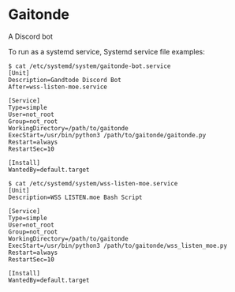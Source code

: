 # Gaitonde

A Discord bot

To run as a systemd service, Systemd service file examples:

```desktop
$ cat /etc/systemd/system/gaitonde-bot.service 
[Unit]
Description=Gandtode Discord Bot
After=wss-listen-moe.service

[Service]
Type=simple
User=not_root
Group=not_root
WorkingDirectory=/path/to/gaitonde
ExecStart=/usr/bin/python3 /path/to/gaitonde/gaitonde.py
Restart=always
RestartSec=10

[Install]
WantedBy=default.target
```

```desktop
$ cat /etc/systemd/system/wss-listen-moe.service 
[Unit]
Description=WSS LISTEN.moe Bash Script

[Service]
Type=simple
User=not_root
Group=not_root
WorkingDirectory=/path/to/gaitonde
ExecStart=/usr/bin/python3 /path/to/gaitonde/wss_listen_moe.py
Restart=always
RestartSec=10

[Install]
WantedBy=default.target
```

